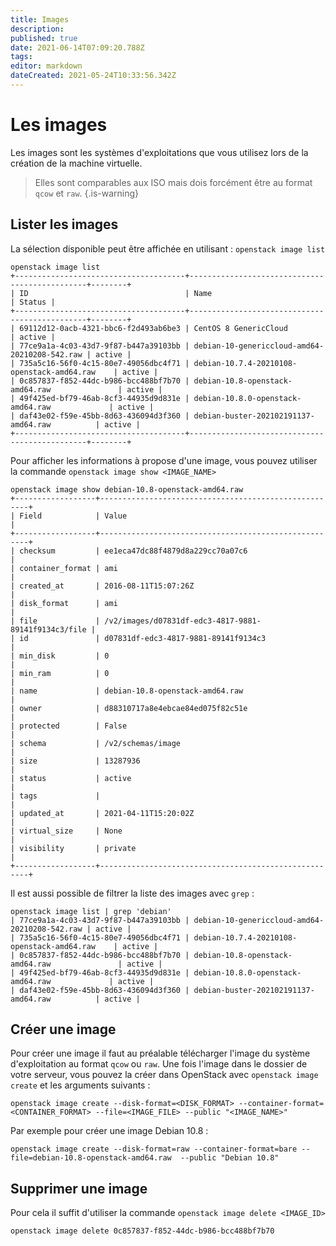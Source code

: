 ```yaml
---
title: Images
description: 
published: true
date: 2021-06-14T07:09:20.788Z
tags: 
editor: markdown
dateCreated: 2021-05-24T10:33:56.342Z
---
```


# Les images

Les images sont les systèmes d'exploitations que vous utilisez lors de la création de la machine virtuelle. 

> Elles sont comparables aux ISO mais dois forcément être au format `qcow` et `raw`.
{.is-warning}


## Lister les images

La sélection disponible peut être affichée en utilisant : `openstack image list`

```plaintext
openstack image list
+--------------------------------------+-----------------------------------------------+--------+
| ID                                   | Name                                          | Status |
+--------------------------------------+-----------------------------------------------+--------+
| 69112d12-0acb-4321-bbc6-f2d493ab6be3 | CentOS 8 GenericCloud                         | active |
| 77ce9a1a-4c03-43d7-9f87-b447a39103bb | debian-10-genericcloud-amd64-20210208-542.raw | active |
| 735a5c16-56f0-4c15-80e7-49056dbc4f71 | debian-10.7.4-20210108-openstack-amd64.raw    | active |
| 0c857837-f852-44dc-b986-bcc488bf7b70 | debian-10.8-openstack-amd64.raw               | active |
| 49f425ed-bf79-46ab-8cf3-44935d9d831e | debian-10.8.0-openstack-amd64.raw             | active |
| daf43e02-f59e-45bb-8d63-436094d3f360 | debian-buster-202102191137-amd64.raw          | active |
+--------------------------------------+-----------------------------------------------+--------+
```

Pour afficher les informations à propose d'une image, vous pouvez utiliser la commande `openstack image show <IMAGE_NAME>` 

```plaintext
openstack image show debian-10.8-openstack-amd64.raw
+------------------+------------------------------------------------------+
| Field            | Value                                                |
+------------------+------------------------------------------------------+
| checksum         | ee1eca47dc88f4879d8a229cc70a07c6                     |
| container_format | ami                                                  |
| created_at       | 2016-08-11T15:07:26Z                                 |
| disk_format      | ami                                                  |
| file             | /v2/images/d07831df-edc3-4817-9881-89141f9134c3/file |
| id               | d07831df-edc3-4817-9881-89141f9134c3                 |
| min_disk         | 0                                                    |
| min_ram          | 0                                                    |
| name             | debian-10.8-openstack-amd64.raw                      |
| owner            | d88310717a8e4ebcae84ed075f82c51e                     |
| protected        | False                                                |
| schema           | /v2/schemas/image                                    |
| size             | 13287936                                             |
| status           | active                                               |
| tags             |                                                      |
| updated_at       | 2021-04-11T15:20:02Z                                 |
| virtual_size     | None                                                 |
| visibility       | private                                              |
+------------------+------------------------------------------------------+
```

Il est aussi possible de filtrer la liste des images avec `grep` :

```plaintext
openstack image list | grep 'debian'
| 77ce9a1a-4c03-43d7-9f87-b447a39103bb | debian-10-genericcloud-amd64-20210208-542.raw | active |
| 735a5c16-56f0-4c15-80e7-49056dbc4f71 | debian-10.7.4-20210108-openstack-amd64.raw    | active |
| 0c857837-f852-44dc-b986-bcc488bf7b70 | debian-10.8-openstack-amd64.raw               | active |
| 49f425ed-bf79-46ab-8cf3-44935d9d831e | debian-10.8.0-openstack-amd64.raw             | active |
| daf43e02-f59e-45bb-8d63-436094d3f360 | debian-buster-202102191137-amd64.raw          | active |
```

## Créer une image

Pour créer une image il faut au préalable télécharger l'image du système d'exploitation au format `qcow` ou `raw`. Une fois l'image dans le dossier de votre serveur, vous pouvez la créer dans OpenStack avec `openstack image create` et les arguments suivants :

```plaintext
openstack image create --disk-format=<DISK_FORMAT> --container-format=<CONTAINER_FORMAT> --file=<IMAGE_FILE> --public "<IMAGE_NAME>"
```

Par exemple pour créer une image Debian 10.8 :

```plaintext
openstack image create --disk-format=raw --container-format=bare --file=debian-10.8-openstack-amd64.raw  --public "Debian 10.8"
```

## Supprimer une image

Pour cela il suffit d'utiliser la commande `openstack image delete <IMAGE_ID>`

```plaintext
openstack image delete 0c857837-f852-44dc-b986-bcc488bf7b70
```